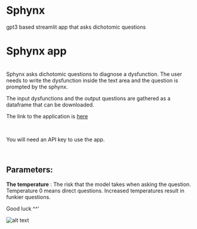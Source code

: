 # Sphynx
gpt3 based streamlit app that asks dichotomic questions

# Sphynx app

<br>
Sphynx asks dichotomic questions to diagnose a dysfunction. The user needs to write the dysfunction inside the text area and the question is prompted by the sphynx.

The input dysfunctions and the output questions are gathered as a dataframe that can be downloaded.

The link to the application is [here](https://tacticalnuclearraccoon-sphynx-app-ultkdb.streamlit.app/)

<br>

You will need an API key to use the app.

<br>

## Parameters:

**The temperature** : The risk that the model takes when asking the question. Temperature 0 means direct questions. Increased temperatures result in funkier questions. 

Good luck ^^'

![alt text](https://upload.wikimedia.org/wikipedia/commons/thumb/7/77/A_Sphynx_cat.jpg/1024px-A_Sphynx_cat.jpg)
